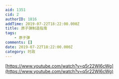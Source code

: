 ```yaml
---
aid: 1351
cid: 2
authorID: 1816
addTime: 2019-07-22T18:22:00.000Z
title: 原子弹制造指南
tags:
    - 原子弹
comments: []
date: 2019-07-22T18:22:00.000Z
category: 时政
---
```


[https://www.youtube.com/watch?v=q5r22Wl6cWg](https://www.youtube.com/watch?v=q5r22Wl6cWg)
